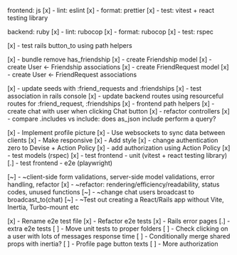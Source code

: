 frontend: js
[x] - lint: eslint
[x] - format: prettier
[x] - test: vitest + react testing library

backend: ruby
[x] - lint: rubocop
[x] - format: rubocop
[x] - test: rspec

[x] - test rails button_to using path helpers

[x] - bundle remove has_friendship
[x] - create Friendship model
[x] - create User <- Friendship associations
[x] - create FriendRequest model
[x] - create User <- FriendRequest associations

[x] - update seeds with :friend_requests and :friendships
[x] - test association in rails console
[x] - update backend routes using resourceful routes for :friend_request, :friendships
[x] - frontend path helpers
[x] - create chat with user when clicking Chat button
[x] - refactor controllers
[x] - compare .includes vs include: does as_json include perform a query?

[x] - Implement profile picture
[x] - Use websockets to sync data between clients
[x] - Make responsive
[x] - Add style
[x] - change authentication zero to Devise + Action Policy
[x] - add authorization using Action Policy
[x] - test models (rspec)
[x] - test frontend - unit (vitest + react testing library)
[.] - test frontend - e2e (playwright)

[~] - ~client-side form validations, server-side model validations, error handling,
refactor
[x] - ~refactor: rendering/efficiency/readability, status codes, unused functions
[~] - ~change chat users broadcast to broadcast_to(chat)
[~] - ~Test out creating a React/Rails app without Vite, Inertia, Turbo-mount etc

[x] - Rename e2e test file
[x] - Refactor e2e tests
[x] - Rails error pages
[.] - extra e2e tests
[ ] - Move unit tests to proper folders
[ ] - Check clicking on a user with lots of messages response time
[ ] - Conditionally merge shared props with inertia?
[ ] - Profile page button texts
[ ] - More authorization

